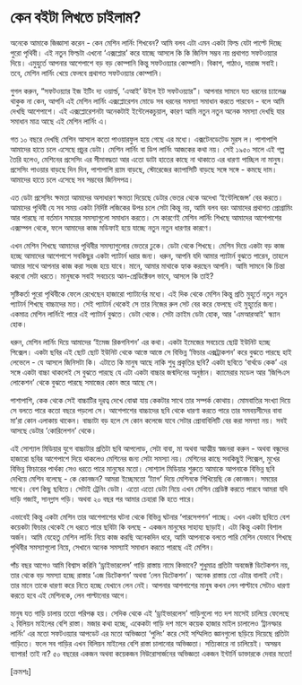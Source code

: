 # কেন বইটা লিখতে চাইলাম?

অনেকে আমাকে জিজ্ঞাসা করেন - কেন মেশিন লার্নিং শিখবেন? আমি বলব এটা এমন একটা ফিল্ড যেটা পাল্টে দিচ্ছে পুরো পৃথিবী। এই নতুন ফিল্ডটা এখনো ‘এক্সপ্লোর’ করে যাচ্ছে আসলে কি কি জিনিস সম্ভব নয় প্রথাগত সফটওয়্যার দিয়ে। এমুহুর্তে আপনার আশেপাশে বড় বড় কোম্পানি কিন্তু সফটওয়্যার কোম্পানি। বিকাশ, পাঠাও, দারাজ সবাই। তবে, মেশিন লার্নিং খেয়ে ফেলবে প্রথাগত সফটওয়্যার কোম্পানি।

গুগল করুন, “সফটওয়্যার ইজ ইটিং দ্য ওয়ার্ল্ড, ‘এআই’ উইল ইট সফটওয়্যার”। আপনার সামনে যত ধরনের চ্যালেঞ্জ থাকুক না কেন, আপনি এই মেশিন লার্নিং এক্সপ্লোরেশন মোডে সব ধরনের সমস্যা সমাধান করতে পারবেন - বলে আমি দেখছি আশেপাশে। এই এক্সপ্লোরেশনটা অনেকটাই ইন্টেলেকচুয়াল, কারণ আমি নতুন নতুন অনেক সমস্যা দেখছি যার সমাধান মাত্র আছে এই মেশিন লার্নিং এ।

গত ১০ বছরে দেখছি মেশিন আসলে কতো পাওয়ারফুল হয়ে গেছে এর মধ্যে। এক্সটেনডেটেড মুরস ল। পাশাপাশি আমাদের হাতে চলে এসেছে প্রচুর ডেটা। মেশিন লার্নিং বা ডিপ লার্নিং আজকের কথা নয়। সেই ১৯৫০ সালে এই গল্প তৈরি হলেও, মেশিনের প্রসেসিং এর সীমাবদ্ধতা আর এতো ডাটা হাতের কাছে না থাকাতে এর ধারণা পাচ্ছিল না মানুষ। প্রসেসিং পাওয়ার বাড়ছে দিন দিন, পাশাপাশি র‌্যাম বাড়ছে, স্টোরেজের ক্যাপাসিটি বাড়ছে সঙ্গে সঙ্গে - কমছে দাম। আমাদের হাতে চলে এসেছে সব সম্ভবের জিনিসপত্র।

এত ডেটা প্রসেসিং ক্ষমতা আমাদের অসাধারণ ক্ষমতা দিয়েছে ডেটার ভেতর থেকে অদেখা ‘ইন্টেলিজেন্স’ বের করতে। আমাদের পৃথিবী যে সব সময় একটা নির্দিষ্ট লজিকের উপর চলে সেটা কিন্তু নয়, আমি বলব বরং আমাদের প্রথাগত প্রোগ্রামিং আর পারছে না বর্তমান সময়ের সমস্যাগুলো সমাধান করতে। সে কারণেই মেশিন লার্নিং শিখছে আমাদের আশেপাশের এক্সাম্পল থেকে, ফলে আমাদের কাজ মডিফাই হয়ে যাচ্ছে নতুন নতুন ধারণার কারণে।

এখন মেশিন শিখছে আমাদের পৃথিবীর সমস্যাগুলোর ভেতরে ঢুকে। ডেটা থেকে শিখছে। মেশিন দিয়ে একটা বড় কাজ হচ্ছে আমাদের আশেপাশে সবকিছুর একটা প্যাটার্ন ধরার জন্য। ধরুন, আপনি যদি আমার প্যাটার্ন বুঝতে পারেন, তাহলে আমার সাথে আপনার কাজ করা সহজ হয়ে যাবে। মানে, আমার মাথাকে হ্যাক করছেন আপনি। আমি সামনে কি চিন্তা করবো সেটা ধরতে। মানুষকে সবাই সবচেয়ে আন-প্রেডিক্টেবল ভাবে, আসলে কি তাই?

সৃষ্টিকর্তা পুরো পৃথিবীকে ফেলে রেখেছেন হাজারো প্যাটার্নের মধ্যে। এই দিক থেকে মেশিন কিন্তু প্রতি মুহূর্তে নতুন নতুন প্যাটার্ন শিখছে বাচ্চাদের মত। সেই প্যাটার্ন থেকেই সে তার নিজের রুল সেট বের করে ফেলছে ওই মুহূর্তের জন্য। একমাত্র মেশিন লার্নিংই পারে এই প্যাটার্ন বুঝতে। ডেটা থেকে। সেটা ক্রাইম ডেটা হোক, আর 'এমআরআই' স্ক্যান হোক।

ধরুন, মেশিন লার্নিং দিয়ে আমাদের ‘ইমেজ রিকগনিশন’ এর কথা। একটা ইমেজের সবচেয়ে ছোট্ট ইউনিট হচ্ছে পিক্সেল। একটা ছবির এই ছোট ছোট ইউনিট থেকে আস্তে আস্তে সে বিভিন্ন ‘ফিচার এক্সট্রাকশন’ করে বুঝতে পারছে হাই লেভেলে - যে আসলে জিনিসটা কি। এটাতে কি মানুষ আছে নাকি শুধু প্রকৃতির ছবি? একটা ছবিতে ‘বার্থডে কেক’ এর সঙ্গে একটা বাচ্চা থাকলেই সে বুঝতে পারছে যে এটা একটা বাচ্চার জন্মদিনের অনুষ্ঠান। ক্যামেরার মডেল আর ‘জিপিএস লোকেশন’ থেকে বুঝতে পারছে সমাজের কোন স্তরে আছে সে। 

পাশাপাশি, কেক থেকে সেই বাচ্চাটির দূরত্ব দেখে বোঝা যায় কেকটার সাথে তার সম্পর্ক কোথায়। মোমবাতির সংখ্যা দিয়ে সে বলতে পারে কতো বছরে পড়লো সে। আশেপাশের বাচ্চাদের ছবি থেকে ধারণা করতে পারে তার সমবয়সীদের বাবা মা’রা কোন এলাকায় থাকেন। বাচ্চাটা বড় হলে সে কোন কলেজে যাবে সেটার প্রোবাবিলিটি বের করা সমস্যা নয়। সবই আসছে ডেটার ‘কোরিলেশন’ থেকে। 

এই সোশ্যাল মিডিয়ার যুগে বাচ্চাটার প্রতিটা ছবি আপলোড, সেটা বাবা, মা অথবা আত্মীয় স্বজনরা করুন - অথবা বন্ধুদের হাজারো ছবির আশেপাশে দিয়ে থাকলেও মেশিনের জন্য সেটা সমস্যা নয়। মেশিনের কাছে সবকিছুই পিক্সেল, মুখের বিভিন্ন ফিচারের পার্থক্য সেও ধরতে পারে মানুষের মতো। সোশ্যাল মিডিয়ার শুরুতে আমাকে আপনাকে বিভিন্ন ছবি দেখিয়ে মেশিন বলেছে - কে কোনজন? আমরা ইচ্ছেমতো ‘ট্যাগ’ দিয়ে মেশিনকে শিখিয়েছি কে কোনজন। সময়ের সাথে। বেশ কিছু ছবিতে। সেটাই ট্রেনিং ডেটা। এতো এতো ডেটা নিয়ে এখন মেশিন প্রেডিক্ট করতে পারবে আমরা যদি দাড়ি গজাই, সানগ্লাস পড়ি। অথবা ২০ বছর পর আমার চেহারা কি হতে পারে।

এভাবেই কিন্তু একটা মেশিন তার আশেপাশের ঘটনা থেকে বিভিন্ন ঘটনার ‘পারসেপশন’ পাচ্ছে। এখন একটা ছবিতে বেশ কয়েকটা ফিচার থেকেই সে ধরতে পারে ছবিটা কি বলছে - একজন মানুষের সাহায্য ছাড়াই। এটা কিন্তু একটা বিশাল অর্জন। আমি যেহেতু মেশিন লার্নিং নিয়ে কাজ করছি অনেকদিন ধরে, আমি আপনাকে বলতে পারি মেশিন যেভাবে শিখছে পৃথিবীর সমস্যাগুলো নিয়ে, সেখানে অনেক সমস্যাই সমাধান করতে পারছে এই মেশিন। 

পাঁচ বছর আগেও আমি বিশ্বাস করিনি ‘ড্রাইভারলেস’ গাড়ি রাস্তায় নামে কিভাবে? শুধুমাত্র প্রতিটা অবজেক্ট ডিটেকশন নয়, তার থেকে বড় সমস্যা হচ্ছে রাস্তার ‘এজ ডিটেকশন’ অথবা ‘লেন ডিটেকশন’। অনেক রাস্তায় তো এটার বালাই নেই। তার মানে তাকে ধারণা করে নিতে হচ্ছে যেখানে লেন নেই। আপনার আশপাশের মানুষ কখন লেন পাল্টাবে সেটাও ধারণা করতে হবে এই মেশিনকে, লেন পাল্টানোর আগে। 

মানুষ যত গাড়ি চালায় ততো পরিপক্ক হয়। সেদিক থেকে এই ‘ড্রাইভারলেস’ গাড়িগুলো গত দশ মাসেই চালিয়ে ফেলেছে ২ বিলিয়ন মাইলের বেশি রাস্তা। মজার কথা হচ্ছে, একেকটা গাড়ি দশ মাসে কয়েক হাজার মাইল চালালেও ‘ট্রানস্ফার লার্নিং’ এর মতো সফটওয়্যার আপডেট এর মতো অভিজ্ঞতা ‘পুলিং’ করে সেই সম্মিলিত জ্ঞানগুলো ছড়িয়ে দিয়েছে প্রতিটা গাড়িতে। ফলে সব গাড়ির এখন বিলিয়ন মাইলের বেশি রাস্তা চালানোর অভিজ্ঞতা। সত্যিকারে না চালিয়েই। অসম্ভব ব্যাপার! তাই না? ৫০ বছরের একজন অথবা কয়েকজন নিউরোসার্জনের অভিজ্ঞতা একজন ইন্টার্নি ডাক্তারকে দেবার মতো! 

\[ক্রমশঃ\] 



